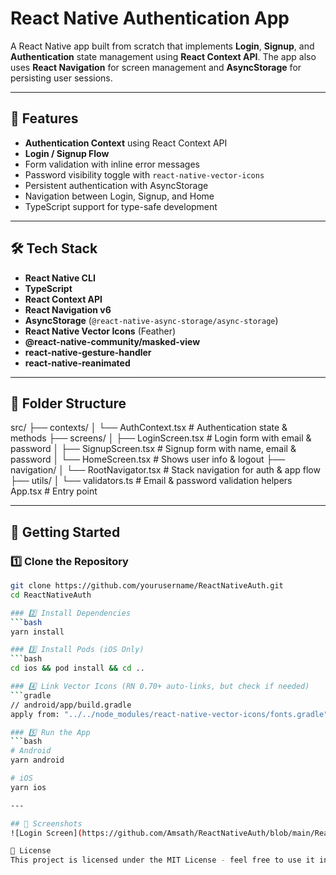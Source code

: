# React Native Authentication App 

A React Native app built from scratch that implements **Login**, **Signup**, and **Authentication** state management using **React Context API**. The app also uses **React Navigation** for screen management and **AsyncStorage** for persisting user sessions.

---

## 📱 Features

- **Authentication Context** using React Context API
- **Login / Signup Flow**
- Form validation with inline error messages
- Password visibility toggle with `react-native-vector-icons`
- Persistent authentication with AsyncStorage
- Navigation between Login, Signup, and Home
- TypeScript support for type-safe development

---

## 🛠 Tech Stack

- **React Native CLI** 
- **TypeScript**
- **React Context API**
- **React Navigation v6**
- **AsyncStorage** (`@react-native-async-storage/async-storage`)
- **React Native Vector Icons** (Feather)
- **@react-native-community/masked-view**
- **react-native-gesture-handler**  
- **react-native-reanimated**

---

## 📂 Folder Structure
src/
 ├── contexts/
 │    └── AuthContext.tsx     # Authentication state & methods
 ├── screens/
 │    ├── LoginScreen.tsx     # Login form with email & password
 │    ├── SignupScreen.tsx    # Signup form with name, email & password
 │    └── HomeScreen.tsx      # Shows user info & logout
 ├── navigation/
 │    └── RootNavigator.tsx   # Stack navigation for auth & app flow
 ├── utils/
 │    └── validators.ts       # Email & password validation helpers
 App.tsx                      # Entry point

---

## 🚀 Getting Started

### 1️⃣ Clone the Repository
```bash
git clone https://github.com/yourusername/ReactNativeAuth.git
cd ReactNativeAuth

### 2️⃣ Install Dependencies
```bash
yarn install

### 3️⃣ Install Pods (iOS Only)
```bash
cd ios && pod install && cd ..

### 4️⃣ Link Vector Icons (RN 0.70+ auto-links, but check if needed)
```gradle
// android/app/build.gradle
apply from: "../../node_modules/react-native-vector-icons/fonts.gradle"

### 5️⃣ Run the App
```bash
# Android
yarn android

# iOS
yarn ios

---

## 📸 Screenshots
![Login Screen](https://github.com/Amsath/ReactNativeAuth/blob/main/ReactNativeAuth1.png) ![Signup Screen](https://github.com/Amsath/ReactNativeAuth/blob/main/ReactNativeAuth2.png) ![Home Screen](https://github.com/Amsath/ReactNativeAuth/blob/main/ReactNativeAuth3.png)

📌 License
This project is licensed under the MIT License - feel free to use it in your own projects.